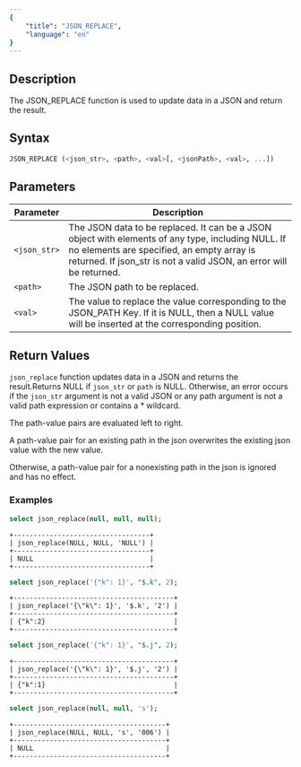 ```yaml
---
{
    "title": "JSON_REPLACE",
    "language": "en"
}
---
```


## Description
The JSON_REPLACE function is used to update data in a JSON and return the result.

## Syntax
```sql
JSON_REPLACE (<json_str>, <path>, <val>[, <jsonPath>, <val>, ...])
```

## Parameters
| Parameter           | Description                                                                                          |
|--------------|---------------------------------------------------------------------------------------------|
| `<json_str>`  | The JSON data to be replaced. It can be a JSON object with elements of any type, including NULL. If no elements are specified, an empty array is returned. If json_str is not a valid JSON, an error will be returned. |
| `<path>` | The JSON path to be replaced.                                                          |
| `<val>`      | The value to replace the value corresponding to the JSON_PATH Key. If it is NULL, then a NULL value will be inserted at the corresponding position.                     |

## Return Values

`json_replace` function updates data in a JSON and returns the result.Returns NULL if `json_str` or `path` is NULL. Otherwise, an error occurs if the `json_str` argument is not a valid JSON or any path argument is not a valid path expression or contains a * wildcard.

The path-value pairs are evaluated left to right.

A path-value pair for an existing path in the json overwrites the existing json value with the new value.

Otherwise, a path-value pair for a nonexisting path in the json is ignored and has no effect.

### Examples

```sql
select json_replace(null, null, null);
```
```text
+----------------------------------+
| json_replace(NULL, NULL, 'NULL') |
+----------------------------------+
| NULL                             |
+----------------------------------+
```
```sql
select json_replace('{"k": 1}', "$.k", 2);
```
```text
+----------------------------------------+
| json_replace('{\"k\": 1}', '$.k', '2') |
+----------------------------------------+
| {"k":2}                                |
+----------------------------------------+
```
```sql
select json_replace('{"k": 1}', "$.j", 2);
```
```text
+----------------------------------------+
| json_replace('{\"k\": 1}', '$.j', '2') |
+----------------------------------------+
| {"k":1}                                |
+----------------------------------------+
```
```sql
select json_replace(null, null, 's');
```
```text
+--------------------------------------+
| json_replace(NULL, NULL, 's', '006') |
+--------------------------------------+
| NULL                                 |
+--------------------------------------+
```